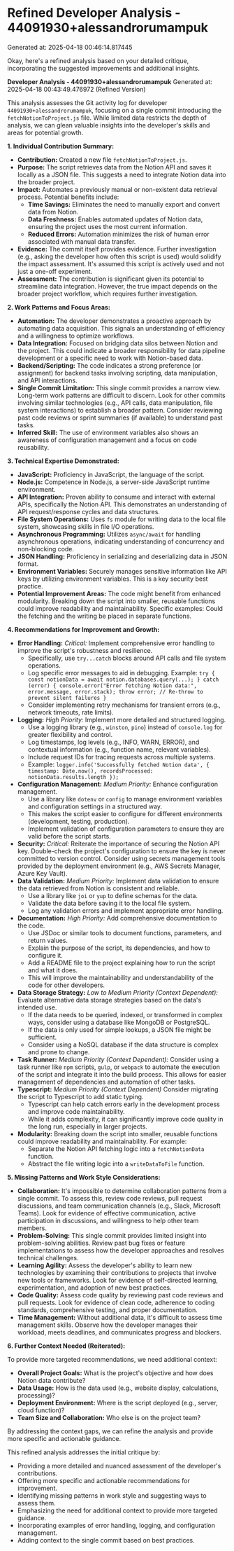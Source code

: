 # Refined Developer Analysis - 44091930+alessandrorumampuk
Generated at: 2025-04-18 00:46:14.817445

Okay, here's a refined analysis based on your detailed critique, incorporating the suggested improvements and additional insights.

**Developer Analysis - 44091930+alessandrorumampuk**
Generated at: 2025-04-18 00:43:49.476972 (Refined Version)

This analysis assesses the Git activity log for developer `44091930+alessandrorumampuk`, focusing on a single commit introducing the `fetchNotionToProject.js` file. While limited data restricts the depth of analysis, we can glean valuable insights into the developer's skills and areas for potential growth.

**1. Individual Contribution Summary:**

*   **Contribution:** Created a new file `fetchNotionToProject.js`.
*   **Purpose:** The script retrieves data from the Notion API and saves it locally as a JSON file. This suggests a need to integrate Notion data into the broader project.
*   **Impact:** Automates a previously manual or non-existent data retrieval process. Potential benefits include:
    *   **Time Savings:** Eliminates the need to manually export and convert data from Notion.
    *   **Data Freshness:** Enables automated updates of Notion data, ensuring the project uses the most current information.
    *   **Reduced Errors:** Automation minimizes the risk of human error associated with manual data transfer.
*   **Evidence:** The commit itself provides evidence. Further investigation (e.g., asking the developer how often this script is used) would solidify the impact assessment.  It's assumed this script is actively used and not just a one-off experiment.
*   **Assessment:** The contribution is significant given its potential to streamline data integration. However, the true impact depends on the broader project workflow, which requires further investigation.

**2. Work Patterns and Focus Areas:**

*   **Automation:** The developer demonstrates a proactive approach by automating data acquisition. This signals an understanding of efficiency and a willingness to optimize workflows.
*   **Data Integration:** Focused on bridging data silos between Notion and the project.  This could indicate a broader responsibility for data pipeline development or a specific need to work with Notion-based data.
*   **Backend/Scripting:** The code indicates a strong preference (or assignment) for backend tasks involving scripting, data manipulation, and API interactions.
*   **Single Commit Limitation:**  This single commit provides a narrow view. Long-term work patterns are difficult to discern. Look for other commits involving similar technologies (e.g., API calls, data manipulation, file system interactions) to establish a broader pattern. Consider reviewing past code reviews or sprint summaries (if available) to understand past tasks.
*   **Inferred Skill:** The use of environment variables also shows an awareness of configuration management and a focus on code reusability.

**3. Technical Expertise Demonstrated:**

*   **JavaScript:**  Proficiency in JavaScript, the language of the script.
*   **Node.js:**  Competence in Node.js, a server-side JavaScript runtime environment.
*   **API Integration:**  Proven ability to consume and interact with external APIs, specifically the Notion API. This demonstrates an understanding of API request/response cycles and data structures.
*   **File System Operations:**  Uses `fs` module for writing data to the local file system, showcasing skills in file I/O operations.
*   **Asynchronous Programming:**  Utilizes `async/await` for handling asynchronous operations, indicating understanding of concurrency and non-blocking code.
*   **JSON Handling:**  Proficiency in serializing and deserializing data in JSON format.
*   **Environment Variables:** Securely manages sensitive information like API keys by utilizing environment variables. This is a key security best practice.
*   **Potential Improvement Areas:** The code might benefit from enhanced modularity. Breaking down the script into smaller, reusable functions could improve readability and maintainability. Specific examples: Could the fetching and the writing be placed in separate functions.

**4. Recommendations for Improvement and Growth:**

*   **Error Handling:** *Critical:* Implement comprehensive error handling to improve the script's robustness and resilience.
    *   Specifically, use `try...catch` blocks around API calls and file system operations.
    *   Log specific error messages to aid in debugging. Example: `try { const notionData = await notion.databases.query(...); } catch (error) { console.error("Error fetching Notion data:", error.message, error.stack); throw error; // Re-throw to prevent silent failures }`
    *   Consider implementing retry mechanisms for transient errors (e.g., network timeouts, rate limits).
*   **Logging:** *High Priority:* Implement more detailed and structured logging.
    *   Use a logging library (e.g., `winston`, `pino`) instead of `console.log` for greater flexibility and control.
    *   Log timestamps, log levels (e.g., INFO, WARN, ERROR), and contextual information (e.g., function name, relevant variables).
    *   Include request IDs for tracing requests across multiple systems.
    *   Example: `logger.info('Successfully fetched Notion data', { timestamp: Date.now(), recordsProcessed: notionData.results.length });`
*   **Configuration Management:** *Medium Priority:* Enhance configuration management.
    *   Use a library like `dotenv` or `config` to manage environment variables and configuration settings in a structured way.
    *   This makes the script easier to configure for different environments (development, testing, production).
    *   Implement validation of configuration parameters to ensure they are valid before the script starts.
*   **Security:** *Critical:* Reiterate the importance of securing the Notion API key. Double-check the project's configuration to ensure the key is never committed to version control. Consider using secrets management tools provided by the deployment environment (e.g., AWS Secrets Manager, Azure Key Vault).
*   **Data Validation:** *Medium Priority:* Implement data validation to ensure the data retrieved from Notion is consistent and reliable.
    *   Use a library like `joi` or `yup` to define schemas for the data.
    *   Validate the data before saving it to the local file system.
    *   Log any validation errors and implement appropriate error handling.
*   **Documentation:** *High Priority:* Add comprehensive documentation to the code.
    *   Use JSDoc or similar tools to document functions, parameters, and return values.
    *   Explain the purpose of the script, its dependencies, and how to configure it.
    *   Add a README file to the project explaining how to run the script and what it does.
    *   This will improve the maintainability and understandability of the code for other developers.
*   **Data Storage Strategy:** *Low to Medium Priority (Context Dependent):* Evaluate alternative data storage strategies based on the data's intended use.
    *   If the data needs to be queried, indexed, or transformed in complex ways, consider using a database like MongoDB or PostgreSQL.
    *   If the data is only used for simple lookups, a JSON file might be sufficient.
    *   Consider using a NoSQL database if the data structure is complex and prone to change.
*   **Task Runner:** *Medium Priority (Context Dependent):* Consider using a task runner like `npm` scripts, `gulp`, or `webpack` to automate the execution of the script and integrate it into the build process. This allows for easier management of dependencies and automation of other tasks.
*   **Typescript:** *Medium Priority (Context Dependent)* Consider migrating the script to Typescript to add static typing.
    *   Typescript can help catch errors early in the development process and improve code maintainability.
    *   While it adds complexity, it can significantly improve code quality in the long run, especially in larger projects.
*   **Modularity:** Breaking down the script into smaller, reusable functions could improve readability and maintainability. For example:
    * Separate the Notion API fetching logic into a `fetchNotionData` function.
    * Abstract the file writing logic into a `writeDataToFile` function.

**5. Missing Patterns and Work Style Considerations:**

*   **Collaboration:** It's impossible to determine collaboration patterns from a single commit. To assess this, review code reviews, pull request discussions, and team communication channels (e.g., Slack, Microsoft Teams). Look for evidence of effective communication, active participation in discussions, and willingness to help other team members.
*   **Problem-Solving:** This single commit provides limited insight into problem-solving abilities. Review past bug fixes or feature implementations to assess how the developer approaches and resolves technical challenges.
*   **Learning Agility:** Assess the developer's ability to learn new technologies by examining their contributions to projects that involve new tools or frameworks. Look for evidence of self-directed learning, experimentation, and adoption of new best practices.
*   **Code Quality:** Assess code quality by reviewing past code reviews and pull requests. Look for evidence of clean code, adherence to coding standards, comprehensive testing, and proper documentation.
*   **Time Management:** Without additional data, it's difficult to assess time management skills. Observe how the developer manages their workload, meets deadlines, and communicates progress and blockers.

**6. Further Context Needed (Reiterated):**

To provide more targeted recommendations, we need additional context:

*   **Overall Project Goals:** What is the project's objective and how does Notion data contribute?
*   **Data Usage:** How is the data used (e.g., website display, calculations, processing)?
*   **Deployment Environment:** Where is the script deployed (e.g., server, cloud function)?
*   **Team Size and Collaboration:** Who else is on the project team?

By addressing the context gaps, we can refine the analysis and provide more specific and actionable guidance.

This refined analysis addresses the initial critique by:

*   Providing a more detailed and nuanced assessment of the developer's contributions.
*   Offering more specific and actionable recommendations for improvement.
*   Identifying missing patterns in work style and suggesting ways to assess them.
*   Emphasizing the need for additional context to provide more targeted guidance.
*   Incorporating examples of error handling, logging, and configuration management.
*   Adding context to the single commit based on best practices.
